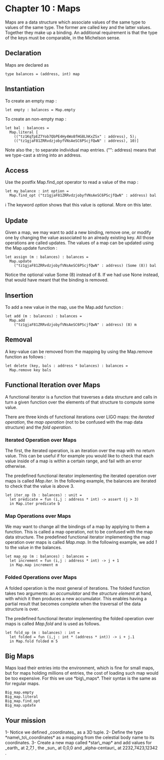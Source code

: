 # Chapter 10 : Maps

<dialog character="pilot">Ok it's now time to open our star map and decide where we want to go.</dialog>

Maps are a data structure which associate values of the same type to values of the same type. The former are called key and the latter values. Together they make up a binding. An additional requirement is that the type of the keys must be comparable, in the Michelson sense.

## Declaration

Maps are declared as

```
type balances = (address, int) map
```

## Instantiation

To create an empty map :

```
let empty : balances = Map.empty
```

To create an non-empty map :

```
let bal : balances =
  Map.literal [
    (("tz1KqTpEZ7Yob7QbPE4Hy4Wo8fHG8LhKxZSx" : address), 5);
    (("tz1gjaF81ZRRvdzjobyfVNsAeSC6PScjfQwN" : address), 10)]
```

 Note also the _;_ to separate individual map entries. ("<string value>": address) means that we type-cast a string into an address.

## Access

Use the postfix Map.find_opt operator to read a value of the map :

```
let my_balance : int option =
  Map.find_opt ("tz1gjaF81ZRRvdzjobyfVNsAeSC6PScjfQwN" : address) bal
```

ℹ️ The keyword _option_ shows that this value is optional. More on this later.


## Update

Given a map, we may want to add a new binding, remove one, or modify one by changing the value associated to an already existing key. All those operations are called updates.
The values of a map can be updated using the Map.update function :

```
let assign (m : balances) : balances =
  Map.update
    ("tz1gjaF81ZRRvdzjobyfVNsAeSC6PScjfQwN" : address) (Some (8)) bal
```

Notice the optional value Some (8) instead of 8. If we had use None instead, that would have meant that the binding is removed.

## Insertion

To add a new value in the map, use the Map.add function :

```
let add (m : balances) : balances =
  Map.add
    ("tz1gjaF81ZRRvdzjobyfVNsAeSC6PScjfQwN" : address) (8) m
```

## Removal

A key-value can be removed from the mapping by using the Map.remove function as follows :

```
let delete (key, bals : address * balances) : balances =
  Map.remove key bals
```

## Functional Iteration over Maps

A functional iterator is a function that traverses a data structure and calls in turn a given function over the elements of that structure to compute some value.

There are three kinds of functional iterations over LIGO maps: the *iterated operation*, the *map operation* (not to be confused with the map data structure) and the *fold operation*.

### Iterated Operation over Maps

The first, the iterated operation, is an iteration over the map with no return value. This can be useful if for example you would like to check that each value inside of a map is within a certain range, and fail with an error otherwise.

The predefined functional iterator implementing the iterated operation over maps is called *Map.iter*.
In the following example, the balances are iterated to check that the value is above 3.

```
let iter_op (b : balances) : unit =
  let predicate = fun (i,j : address * int) -> assert (j > 3)
  in Map.iter predicate b
```

### Map Operations over Maps

We may want to change all the bindings of a map by applying to them a function. This is called a map operation, not to be confused with the map data structure. The predefined functional iterator implementing the map operation over maps is called _Map.map_. In the following example, we add *1* to the value in the balances.

```
let map_op (m : balances) : balances =
  let increment = fun (i,j : address * int) -> j + 1
  in Map.map increment m
```

### Folded Operations over Maps

A folded operation is the most general of iterations. The folded function takes two arguments: an *accumulator* and the *structure element* at hand, with which it then produces a new accumulator. This enables having a partial result that becomes complete when the traversal of the data structure is over.

The predefined functional iterator implementing the folded operation over maps is called _Map.fold_ and is used as follows.

```
let fold_op (m : balances) : int =
  let folded = fun (i,j : int * (address * int)) -> i + j.1
  in Map.fold folded m 5
```

## Big Maps

<!-- prettier-ignore -->Maps load their entries into the environment, which is fine for small maps, but for maps holding millions of entries, the cost of loading such map would be too expensive. For this we use *big\_maps*. Their syntax is the same as for regular maps.

```
Big_map.empty
Big_map.literal
Big_map.find_opt
Big_map.update
```

## Your mission

<!-- prettier-ignore -->1- Notice we defined _coordinates_ as a 3D tuple.

<!-- prettier-ignore -->2- Define the type *name\_to\_coordinates* as a mapping from the celestial body name to its coordinates.

<!-- prettier-ignore -->3- Create a new map called *star\_map* and add values for _earth_ at 2,7,1 , the _sun_ at 0,0,0 and _alpha-centauri_ at 2232,7423,12342 .
